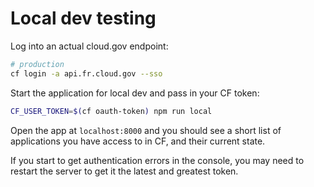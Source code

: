# Local dev testing

Log into an actual cloud.gov endpoint:

```bash
# production
cf login -a api.fr.cloud.gov --sso
```

Start the application for local dev and pass in your CF token:

```bash
CF_USER_TOKEN=$(cf oauth-token) npm run local
```

Open the app at `localhost:8000` and you should see a short list of applications you have access to in CF, and their current state.

If you start to get authentication errors in the console, you may need to restart the server to get it the latest and greatest token.
